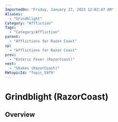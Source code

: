 ```yaml
---
ImportedOn: "Friday, January 27, 2023 12:02:47 AM"
Aliases:
  - "Grindblight"
Category: "Affliction"
Tags:
  - "Category/Affliction"
parent:
  - "Afflictions for Razor Coast"
up:
  - "Afflictions for Razor Coast"
prev:
  - "Enteric Fever (RazorCoast)"
next:
  - "Shakes (RazorCoast)"
RWtopicId: "Topic_5979"
---
```

# Grindblight (RazorCoast)
## Overview
